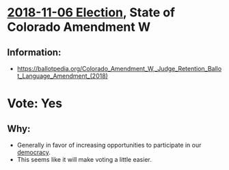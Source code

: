 # [2018-11-06 Election](../README.md), State of Colorado Amendment W

## Information:

* https://ballotpedia.org/Colorado_Amendment_W,_Judge_Retention_Ballot_Language_Amendment_(2018)

# Vote: Yes

## Why:

* Generally in favor of increasing opportunities to participate in our [democracy](../values/democracy.md).
* This seems like it will make voting a little easier.
